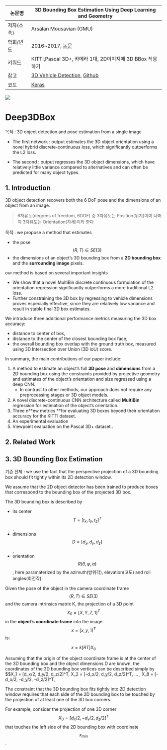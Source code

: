 |논문명|3D Bounding Box Estimation Using Deep Learning and Geometry
|-|-|
|저자(소속)|Arsalan Mousavian (GMU)|
|학회/년도| 2016~2017, [논문](https://arxiv.org/pdf/1612.00496.pdf)|
|키워드|KITTI,Pascal 3D+, 카메라 1대, 2D이미지에 3D BBox 적용하기|
|참고|[3D Vehicle Detection](https://experiencor.github.io/sdc_3d.html), [Github](https://github.com/experiencor/didi-starter/tree/master/simple_solution)|
|코드|[Keras](https://github.com/experiencor/image-to-3d-bbox)|

![](https://camo.githubusercontent.com/50a2bca55a388423aab8e8de8345e04d79a2f283/68747470733a2f2f6a2e676966732e636f6d2f7a6d574b6a4f2e676966)


# Deep3DBox

목적 : 3D object detection and pose estimation from a single image

- The first network : output estimates the 3D object orientation using a novel hybrid discrete-continuous loss, which significantly outperforms the L2 loss. 

- The second : output regresses the 3D object dimensions, which have relatively little variance compared to alternatives and can often be predicted for many object types. 

## 1. Introduction

3D object detection recovers both the 6 DoF pose and the dimensions of an object from an image. 

> 6자유도(degrees of freedom, 6DOF) 중 3자유도는 Position(위치)이며 나머지 3자유도는 Orientation(자세)이라 한다


목적 : we propose a method that estimates 
- the pose $$(R, T) \in SE(3)$$ 
- the dimensions of an object’s 3D bounding box 
from a **2D bounding box** and the **surrounding image** pixels.

our method is based on several important insights
- We show that a novel MultiBin discrete continuous formulation of the orientation regression significantly outperforms a more traditional L2 loss. 
- Further constraining the 3D box by regressing to vehicle dimensions proves especially effective, since they are relatively low variance and result in stable final 3D box estimates.

We introduce three additional performance metrics measuring the 3D box accuracy: 
- distance to center of box, 
- distance to the center of the closest bounding box face, 
- the overall bounding box overlap with the ground truth box, measured using 3D Intersection over Union (3D IoU) score.

In summary, the main contributions of our paper include:

1. A method to estimate an object’s full **3D pose** and **dimensions** from a 2D bounding box using the constraints provided by projective geometry and estimates of the object’s orientation and size regressed using a deep CNN. 
    - In contrast to other methods, our approach does not require any preprocessing stages or 3D object models. 
2. A novel discrete-continuous CNN architecture called **MultiBin** regression for estimation of the object’s orientation. 
3. Three n**ew metrics **for evaluating 3D boxes beyond their orientation accuracy for the KITTI dataset. 
4. An experimental evaluation 
5. Viewpoint evaluation on the Pascal 3D+ dataset..

## 2. Related Work


## 3. 3D Bounding Box Estimation

기존 전제 : we use the fact that the perspective projection of a 3D bounding box should fit tightly within its 2D detection window. 

We  assume that the 2D object detector has been trained to produce boxes that correspond to the bounding box of the projected 3D box.

The 3D bounding box is described by 
- its center $$T = [t_x, t_y, t_z]^T$$, 
- dimensions $$D = [d_x, d_y, d_z]$$, 
- orientation $$R(θ, φ, α)$$ , here paramaterized by the azimuth(방위각), elevation(고도) and roll angles(회전각). 

Given the pose of the object in the camera coordinate frame $$(R, T) \in SE(3)$$ and the camera intrinsics matrix K, the projection of a 3D point $$X_0 = [X, Y, Z, 1]^T$$ in the **object’s coordinate frame** into the image $$x = [x, y, 1]^T$$ is:

$$
x=k[R T]X_0
$$

Assuming that the origin of the object coordinate frame is at the center of the 3D bounding box and the object dimensions D are known, the coordinates of the 3D bounding box vertices can be described simply by $$X_1 = [d_x/2, d_y/2, d_z/2]^T,  X_2 = [-d_x/2, d_y/2, d_z/2]^T, ... , X_8 = [-d_x/2, -d_y/2, -d_z/2]^T, 

The constraint that the 3D bounding box fits tightly into 2D detection window requires that each side of the 2D bounding box to be touched by the projection of at least one of the 3D box corners.

For example, consider the projection of one 3D corner $$X_0 = [d_x/2, -d_y/2, d_z/2]^T$$ that touches the left side of the 2D bounding box with coordinate $$x_{min}$$.
